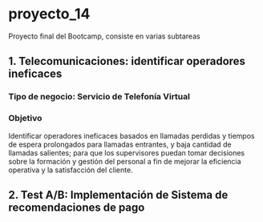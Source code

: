 # proyecto_14
Proyecto final del Bootcamp, consiste en varias subtareas

## __1. Telecomunicaciones: identificar operadores ineficaces__
### Tipo de negocio: Servicio de Telefonía Virtual

### Objetivo 
Identificar operadores ineficaces basados en llamadas perdidas y tiempos de espera prolongados para llamadas entrantes, y baja cantidad de llamadas salientes; para que los supervisores puedan tomar decisiones sobre la formación y gestión del personal a fin de mejorar la eficiencia operativa y la satisfacción del cliente.

## 2. Test A/B: Implementación de Sistema de recomendaciones de pago
